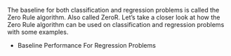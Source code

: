 The baseline for both classification and regression problems is called the Zero Rule algorithm.
Also called ZeroR. Let’s take a closer look at how the Zero Rule algorithm can be used on
classification and regression problems with some examples.

- Baseline Performance For Regression Problems
